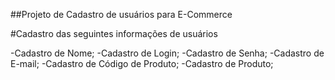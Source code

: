 ##Projeto de Cadastro de usuários para E-Commerce

#Cadastro das seguintes informações de usuários

-Cadastro de Nome;
-Cadastro de Login;
-Cadastro de Senha;
-Cadastro de E-mail;
-Cadastro de Código de Produto;
-Cadastro de Produto;